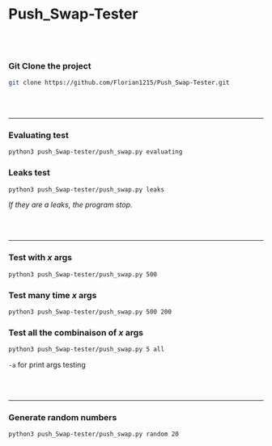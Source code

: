 # Push_Swap-Tester

<br /><br />

### Git Clone the project
```sh
git clone https://github.com/Florian1215/Push_Swap-Tester.git
```

<br /><br />

***

### Evaluating test
```sh
python3 push_Swap-tester/push_swap.py evaluating
```

### Leaks test
```sh
python3 push_Swap-tester/push_swap.py leaks
```
*If they are a leaks, the program stop.*

<br /><br />

***

### Test with ***x*** args
```sh
python3 push_Swap-tester/push_swap.py 500
```

### Test many time ***x*** args
```sh
python3 push_Swap-tester/push_swap.py 500 200
```

### Test all the combinaison of ***x*** args
```sh
python3 push_Swap-tester/push_swap.py 5 all
```

```-a``` for print args testing

<br /><br />

***
### Generate random numbers
```sh
python3 push_Swap-tester/push_swap.py random 20
```